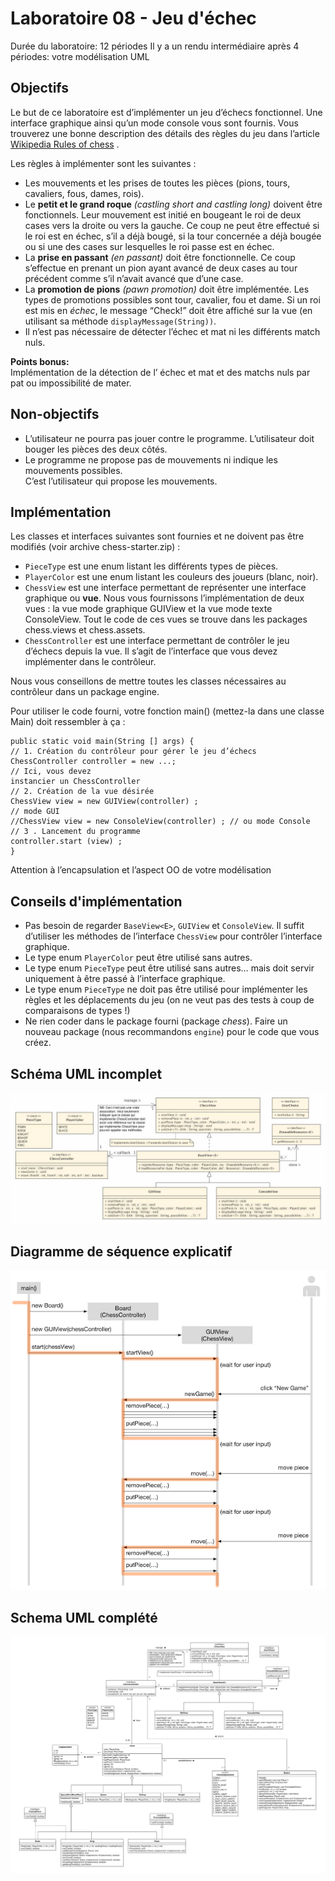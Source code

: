 # Laboratoire 08 - Jeu d'échec

Durée du laboratoire: 12 périodes
Il y a un rendu intermédiaire après 4 périodes: votre modélisation UML

## Objectifs
Le but de ce laboratoire est d’implémenter un jeu d’échecs fonctionnel. Une interface
graphique ainsi qu’un mode console vous sont fournis. Vous trouverez une bonne description
des détails des règles du jeu dans l’article [Wikipedia Rules of chess](https://en.wikipedia.org/wiki/Rules_of_chess) . 

Les règles à implémenter sont les suivantes :
- Les mouvements et les prises de toutes les pièces (pions, tours, cavaliers, fous, dames,
rois).
- Le **petit et le grand roque** _(castling short and castling long)_ doivent être fonctionnels.
Leur mouvement est initié en bougeant le roi de deux cases vers la droite ou vers la
gauche. Ce coup ne peut être effectué si le roi est en échec, s’il a déjà bougé, si la tour
concernée a déjà bougée ou si une des cases sur lesquelles le roi passe est en échec.
- La **prise en passant** _(en passant)_ doit être fonctionnelle. Ce coup s’effectue en prenant
un pion ayant avancé de deux cases au tour précédent comme s’il n’avait avancé que
d’une case.
- La **promotion de pions** _(pawn promotion)_ doit être implémentée. Les types de
promotions possibles sont tour, cavalier, fou et dame.
Si un roi est mis en _échec_, le message “Check!” doit être affiché sur la vue (en utilisant sa
méthode `displayMessage(String))`.
- Il n’est pas nécessaire de détecter l’échec et mat ni les différents match nuls.


**Points bonus:**<br/>
Implémentation de la détection de l’ échec et mat et des matchs nuls par pat ou
impossibilité de mater.


## Non-objectifs
- L’utilisateur ne pourra pas jouer contre le programme. L’utilisateur doit bouger les pièces
  des deux côtés.
- Le programme ne propose pas de mouvements ni indique les mouvements possibles.
  <br/>C’est l’utilisateur qui propose les mouvements.

## Implémentation
Les classes et interfaces suivantes sont fournies et ne doivent pas être modifiés (voir archive
chess-starter.zip) :
- `PieceType` est une enum listant les différents types de pièces.
- `PlayerColor` est une enum listant les couleurs des joueurs (blanc, noir).
- `ChessView` est une interface permettant de représenter une interface graphique ou **vue**.
  Nous vous fournissons l’implémentation de deux vues : la vue mode graphique GUIView
  et la vue mode texte ConsoleView. Tout le code de ces vues se trouve dans les packages
  chess.views et chess.assets.
- `ChessController` est une interface permettant de contrôler le jeu d’échecs depuis la
  vue. Il s’agit de l’interface que vous devez implémenter dans le contrôleur.

Nous vous conseillons de mettre toutes les classes nécessaires au contrôleur dans un package
engine.

Pour utiliser le code fourni, votre fonction main() (mettez-la dans une classe Main) doit
ressembler à ça :
```
public static void main(String [] args) {
// 1. Création du contrôleur pour gérer le jeu d’échecs
ChessController controller = new ...;
// Ici, vous devez
instancier un ChessController
// 2. Création de la vue désirée
ChessView view = new GUIView(controller) ;
// mode GUI
//ChessView view = new ConsoleView(controller) ; // ou mode Console
// 3 . Lancement du programme
controller.start (view) ;
}
```
Attention à l’encapsulation et l’aspect OO de votre modélisation

## Conseils d'implémentation

- Pas besoin de regarder `BaseView<E>`, `GUIView` et `ConsoleView`. Il suffit d’utiliser les
méthodes de l’interface `ChessView` pour contrôler l’interface graphique.
- Le type enum `PlayerColor` peut être utilisé sans autres.
- Le type enum `PieceType` peut être utilisé sans autres… mais doit servir uniquement à
être passé à l’interface graphique.
- Le type enum `PieceType` ne doit pas être utilisé pour implémenter les règles et les
déplacements du jeu (on ne veut pas des tests à coup de comparaisons de types !)
- Ne rien coder dans le package fourni (package _chess_). Faire un nouveau package (nous
recommandons `engine`) pour le code que vous créez.

## Schéma UML incomplet
![diagramme](images/Lab08_Jeu_d_echecs_diagramme_classe.jpg)

## Diagramme de séquence explicatif
![séquence](images/Lab08_Jeu_d_echecs_diagramme_sequence.png)

## Schema UML complété

![schéma_UML](images/schema_uml.png)

